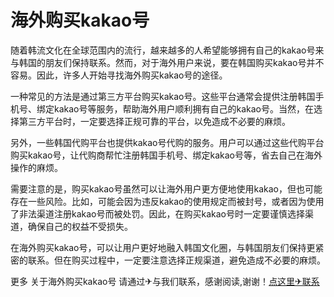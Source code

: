 # 海外购买kakao号

随着韩流文化在全球范围内的流行，越来越多的人希望能够拥有自己的kakao号来与韩国的朋友们保持联系。然而，对于海外用户来说，要在韩国购买kakao号并不容易。因此，许多人开始寻找海外购买kakao号的途径。

一种常见的方法是通过第三方平台购买kakao号。这些平台通常会提供注册韩国手机号、绑定kakao号等服务，帮助海外用户顺利拥有自己的kakao号。当然，在选择第三方平台时，一定要选择正规可靠的平台，以免造成不必要的麻烦。

另外，一些韩国代购平台也提供kakao号代购的服务。用户可以通过这些代购平台购买kakao号，让代购商帮忙注册韩国手机号、绑定kakao号等，省去自己在海外操作的麻烦。

需要注意的是，购买kakao号虽然可以让海外用户更方便地使用kakao，但也可能存在一些风险。比如，可能会因为违反kakao的使用规定而被封号，或者因为使用了非法渠道注册kakao号而被处罚。因此，在购买kakao号时一定要谨慎选择渠道，确保自己的权益不受损失。

在海外购买kakao号，可以让用户更好地融入韩国文化圈，与韩国朋友们保持更紧密的联系。但在购买过程中，一定要注意选择正规渠道，避免造成不必要的麻烦。

更多 关于海外购买kakao号 请通过✈与我们联系，感谢阅读,谢谢！[点这里✈联系](https://a.k02.cc)